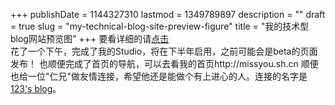 +++
publishDate = 1144327310
lastmod = 1349789897
description = ""
draft = true
slug = "my-technical-blog-site-preview-figure"
title = "我的技术型blog网站预览图"
+++
要看详细的请<a href="http://missyou.sh.cn/images/snap003.jpg">点击</a>  
花了一个下午，完成了我的Studio，将在下半年启用，之前可能会是beta的页面发布！
也顺便完成了首页的导航，可以去看我的首页http://missyou.sh.cn
顺便也给一位"仁兄"做友情连接，希望他还是能做个有上进心的人。连接的名字是<a href="ttp://sb123.org/">123's blog</a>。
